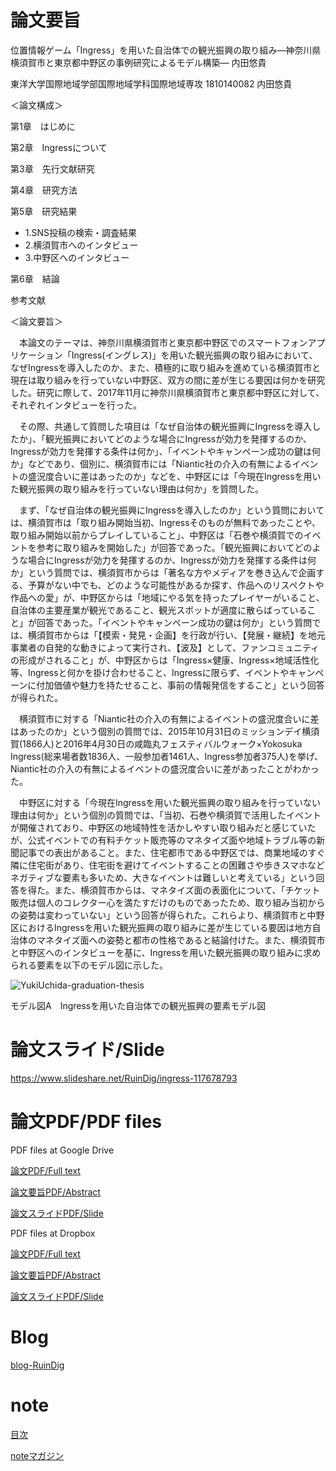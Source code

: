# 論文要旨
<p>位置情報ゲーム「Ingress」を用いた自治体での観光振興の取り組み―神奈川県横須賀市と東京都中野区の事例研究によるモデル構築― 内田悠貴</p>
<p>東洋大学国際地域学部国際地域学科国際地域専攻 1810140082 内田悠貴</p>
<p>＜論文構成＞</p>

第1章　はじめに

第2章　Ingressについて

第3章　先行文献研究

第4章　研究方法

第5章　研究結果
<ul>
<li>1.SNS投稿の検索・調査結果</li>
<li>2.横須賀市へのインタビュー</li>
<li>3.中野区へのインタビュー</li>
</ul>
第6章　結論

参考文献

<p>＜論文要旨＞</p>
　本論文のテーマは、神奈川県横須賀市と東京都中野区でのスマートフォンアプリケーション「Ingress(イングレス)」を用いた観光振興の取り組みにおいて、なぜIngressを導入したのか、また、積極的に取り組みを進めている横須賀市と現在は取り組みを行っていない中野区、双方の間に差が生じる要因は何かを研究した。研究に際して、2017年11月に神奈川県横須賀市と東京都中野区に対して、それぞれインタビューを行った。
 
　その際、共通して質問した項目は「なぜ自治体の観光振興にIngressを導入したか」、「観光振興においてどのような場合にIngressが効力を発揮するのか、Ingressが効力を発揮する条件は何か」、「イベントやキャンペーン成功の鍵は何か」などであり、個別に、横須賀市には「Niantic社の介入の有無によるイベントの盛況度合いに差はあったのか」などを、中野区には「今現在Ingressを用いた観光振興の取り組みを行っていない理由は何か」を質問した。
 
　まず、「なぜ自治体の観光振興にIngressを導入したのか」という質問においては、横須賀市は「取り組み開始当初、Ingressそのものが無料であったことや、取り組み開始以前からプレイしていること」、中野区は「石巻や横須賀でのイベントを参考に取り組みを開始した」が回答であった。「観光振興においてどのような場合にIngressが効力を発揮するのか、Ingressが効力を発揮する条件は何か」という質問では、横須賀市からは「著名な方やメディアを巻き込んで企画する、予算がない中でも、どのような可能性があるか探す、作品へのリスペクトや作品への愛」が、中野区からは「地域にやる気を持ったプレイヤーがいること、自治体の主要産業が観光であること、観光スポットが適度に散らばっていること」が回答であった。「イベントやキャンペーン成功の鍵は何か」という質問では、横須賀市からは「【模索・発見・企画】を行政が行い、【発展・継続】を地元事業者の自発的な動きによって実行され、【波及】として、ファンコミュニティの形成がされること」が、中野区からは「Ingress×健康、Ingress×地域活性化等、Ingressと何かを掛け合わせること、Ingressに限らず、イベントやキャンペーンに付加価値や魅力を持たせること、事前の情報発信をすること」という回答が得られた。
 
　横須賀市に対する「Niantic社の介入の有無によるイベントの盛況度合いに差はあったのか」という個別の質問では、2015年10月31日のミッションデイ横須賀(1866人)と2016年4月30日の咸臨丸フェスティバルウォーク×Yokosuka Ingress(総来場者数1836人、一般参加者1461人、Ingress参加者375人)を挙げ、Niantic社の介入の有無によるイベントの盛況度合いに差があったことがわかった。
 
　中野区に対する「今現在Ingressを用いた観光振興の取り組みを行っていない理由は何か」という個別の質問では、「当初、石巻や横須賀で活用したイベントが開催されており、中野区の地域特性を活かしやすい取り組みだと感じていたが、公式イベントでの有料チケット販売等のマネタイズ面や地域トラブル等の新聞記事での表出があること。また、住宅都市である中野区では、商業地域のすぐ隣に住宅街があり、住宅街を避けてイベントすることの困難さや歩きスマホなどネガティブな要素も多いため、大きなイベントは難しいと考えている」という回答を得た。また、横須賀市からは、マネタイズ面の表面化について、「チケット販売は個人のコレクター心を満たすだけのものであったため、取り組み当初からの姿勢は変わっていない」という回答が得られた。これらより、横須賀市と中野区におけるIngressを用いた観光振興の取り組みに差が生じている要因は地方自治体のマネタイズ面への姿勢と都市の性格であると結論付けた。また、横須賀市と中野区へのインタビューを基に、Ingressを用いた観光振興の取り組みに求められる要素を以下のモデル図に示した。

![YukiUchida-graduation-thesis](https://user-images.githubusercontent.com/20723919/107115105-9c8c3f80-68ad-11eb-818b-e16841536bc5.jpg)

モデル図A　Ingressを用いた自治体での観光振興の要素モデル図

# 論文スライド/Slide
<a href="https://www.slideshare.net/RuinDig/ingress-117678793">https://www.slideshare.net/RuinDig/ingress-117678793</a>

# 論文PDF/PDF files

PDF files at Google Drive

<a href="https://drive.google.com/file/d/12kUlZKJbUV_Lnic-Ge5_Z1tVxp4gnr3l/view">論文PDF/Full text</a>

<a href="https://drive.google.com/file/d/16MhMcw0TlMIcepapaUHOGbLVTjRX-ZVS/view">論文要旨PDF/Abstract</a>

<a href="https://drive.google.com/file/d/1zUlxfyv06cB9OH0x2v1YFG7wYHBC_5KT/view">論文スライドPDF/Slide</a>

PDF files at Dropbox

<a href="https://www.dropbox.com/s/xbcaqb7lvoyeuyt/Ingress-sightseeing_YukiUchida.pdf">論文PDF/Full text</a>

<a href="https://www.dropbox.com/s/epkkv81jbn2wg6m/Ingress-sightseeing_YukiUchida_abstract.pdf">論文要旨PDF/Abstract</a>

<a href="https://www.dropbox.com/s/71zw81xtst93igi/Ingress-sightseeing_YukiUchida_slide.pdf">論文スライドPDF/Slide</a>

# Blog
<a href="https://ruindig.hatenablog.jp/entry/ingress/rd-yu-graduate-thesis">blog-RuinDig</a>

# note
<p><a href="https://note.com/ruindig/n/n78b0c3112584">目次</a></p>
<p><a href="https://note.com/ruindig/m/mef101a2f8bc6">noteマガジン</a></p>
